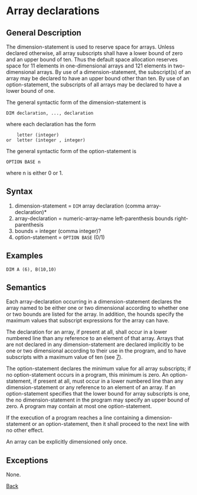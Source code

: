 # Array declarations

## General Description

The dimension-statement is used to reserve space for arrays. Unless declared otherwise, all array subscripts shall have
a lower bound of zero and an upper bound of ten. Thus the default space allocation reserves space for 11 elements in
one-dimensional arrays and 121 elements in two-dimensional arrays. By use of a dimension-statement, the subscript(s) of
an array may be declared to have an upper bound other than ten. By use of an option-statement, the subscripts of all
arrays may be declared to have a lower bound of one.

The general syntactic form of the dimension-statement is

    DIM declaration, ..., declaration

where each declaration has the form

        letter (integer)
    or  letter (integer , integer)

The general syntactic form of the option-statement is

    OPTION BASE n

where n is either 0 or 1.

## Syntax

1. dimension-statement      = `DIM` array declaration (comma array-declaration)* 
2. array-declaration        = numeric-array-name left-parenthesis bounds right-parenthesis
3. bounds                   = integer (comma integer)?
4. option-statement         = `OPTION BASE` (0/1)          
 
## Examples

```BASIC
DIM A (6), B(10,10)
```

## Semantics

Each array-declaration occurring in a dimension-statement declares the array named to be either one or two dimensional
according to whether one or two bounds are listed for the array. In addition, the hounds specify the maximum values that
subscript expressions for the array can have.

The declaration for an array, if present at all, shall occur in a lower numbered line than any reference to an element
of that array. Arrays that are not declared in any dimension-statement are declared implicitly to be one or
two dimensional according to their use in the program, and to have subscripts with a maximum value of ten
(see [7](7_variables.md)). 

The option-statement declares the minimum value for all array subscripts; if no option-statement occurs in a program,
this minimum is zero. An option-statement, if present at all, must occur in a lower numbered line than any 
dimension-statement or any reference to an element of an array. If an option-statement specifies that the lower bound
for array subscripts is one, the no dimension-statement in the program may specify an upper bound of zero. A program may
contain at most one option-statement. 

If the execution of a program reaches a line containing a dimension-statement or an option-statement, then it shall
proceed to the next line with no other effect.

An array can be explicitly dimensioned only once.

## Exceptions 

None.

[Back](./)